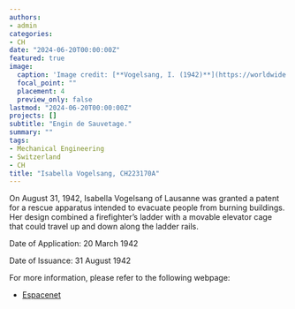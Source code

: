 ```yaml
---
authors:
- admin
categories:
- CH
date: "2024-06-20T00:00:00Z"
featured: true
image:
  caption: 'Image credit: [**Vogelsang, I. (1942)**](https://worldwide.espacenet.com/patent/search/family/004452907/publication/CH223170A?q=pn%3DCH223170A)'
  focal_point: ""
  placement: 4
  preview_only: false
lastmod: "2024-06-20T00:00:00Z"
projects: []
subtitle: "Engin de Sauvetage."
summary: ""
tags:
- Mechanical Engineering
- Switzerland
- CH
title: "Isabella Vogelsang, CH223170A"
---
```

On August 31, 1942, Isabella Vogelsang of Lausanne was granted a patent for a rescue apparatus intended to evacuate people from burning buildings. Her design combined a firefighter’s ladder with a movable elevator cage that could travel up and down along the ladder rails.

Date of Application: 20 March 1942

Date of Issuance: 31 August 1942

For more information, please refer to the following webpage: 

- [Espacenet](https://worldwide.espacenet.com/patent/search/family/004452907/publication/CH223170A?q=pn%3DCH223170A)